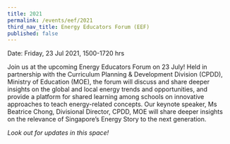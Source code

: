 ```yaml
---
title: 2021
permalink: /events/eef/2021
third_nav_title: Energy Educators Forum (EEF)
published: false
---
```


Date: Friday, 23 Jul 2021, 1500-1720 hrs

Join us at the upcoming Energy Educators Forum on 23 July! Held in partnership with the Curriculum Planning & Development Division (CPDD), Ministry of Education (MOE), the forum will discuss and share deeper insights on the global and local energy trends and opportunities, and provide a platform for shared learning among schools on innovative approaches to teach energy-related concepts. Our keynote speaker, Ms Beatrice Chong, Divisional Director, CPDD, MOE will share deeper insights on the relevance of Singapore’s Energy Story to the next generation. 

_Look out for updates in this space!_

